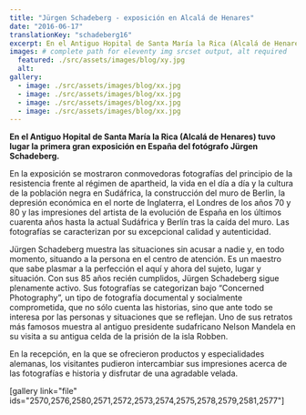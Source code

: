 ```yaml
---
title: "Jürgen Schadeberg - exposición en Alcalá de Henares"
date: "2016-06-17"
translationKey: "schadeberg16"
excerpt: En el Antiguo Hopital de Santa María la Rica (Alcalá de Henares) tuvo lugar la primera gran exposición en España del fotógrafo Jürgen Schadeberg.
images: # complete path for eleventy img srcset output, alt required
  featured: ./src/assets/images/blog/xy.jpg
  alt:
gallery:
  - image: ./src/assets/images/blog/xx.jpg
  - image: ./src/assets/images/blog/xx.jpg
  - image: ./src/assets/images/blog/xx.jpg
  - image: ./src/assets/images/blog/xx.jpg
---
```


**En el Antiguo Hopital de Santa María la Rica (Alcalá de Henares) tuvo lugar la primera gran exposición en España del fotógrafo Jürgen Schadeberg.**

En la exposición se mostraron conmovedoras fotografías del principio de la resistencia frente al régimen de apartheid, la vida en el día a día y la cultura de la población negra en Sudáfrica, la construcción del muro de Berlin, la depresión económica en el norte de Inglaterra, el Londres de los años 70 y 80 y las impresiones del artista de la evolución de España en los últimos cuarenta años hasta la actual Sudáfrica y Berlín tras la caída del muro. Las fotografías se caracterizan por su excepcional calidad y autenticidad.

Jürgen Schadeberg muestra las situaciones sin acusar a nadie y, en todo momento, situando a la persona en el centro de atención. Es un maestro que sabe plasmar a la perfección el aquí y ahora del sujeto, lugar y situación. Con sus 85 años recién cumplidos, Jürgen Schadeberg sigue plenamente activo. Sus fotografías se categorizan bajo “Concerned Photography”, un tipo de fotografía documental y socialmente comprometida, que no sólo cuenta las historias, sino que ante todo se interesa por las personas y situaciones que se reflejan. Uno de sus retratos más famosos muestra al antiguo presidente sudafricano Nelson Mandela en su visita a su antigua celda de la prisión de la isla Robben.

En la recepción, en la que se ofrecieron productos y especialidades alemanas, los visitantes pudieron intercambiar sus impresiones acerca de las fotografías e historia y disfrutar de una agradable velada.

\[gallery link="file" ids="2570,2576,2580,2571,2572,2573,2574,2575,2578,2579,2581,2577"\]

